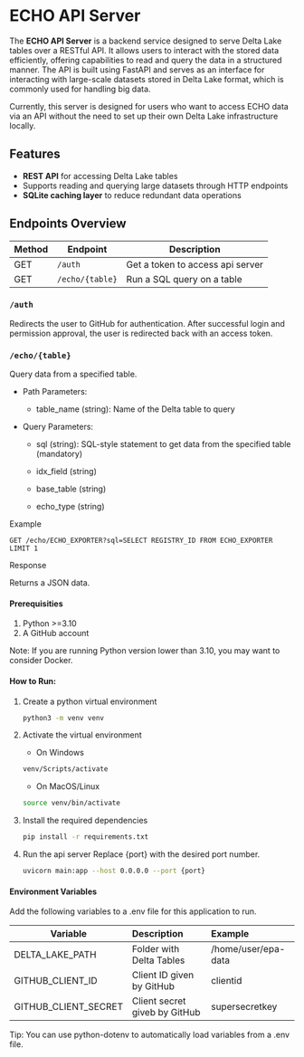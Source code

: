 # ECHO API Server

The **ECHO API Server** is a backend service designed to serve Delta Lake tables over a RESTful API. It allows users to interact with the stored data efficiently, offering capabilities to read and query the data in a structured manner. The API is built using FastAPI and serves as an interface for interacting with large-scale datasets stored in Delta Lake format, which is commonly used for handling big data.

Currently, this server is designed for users who want to access ECHO data via an API without the need to set up their own Delta Lake infrastructure locally.

## Features
- **REST API** for accessing Delta Lake tables
- Supports reading and querying large datasets through HTTP endpoints
- **SQLite caching layer** to reduce redundant data operations


## Endpoints Overview
| Method | Endpoint         | Description                     |
|--------|------------------|---------------------------------|
| GET | `/auth` | Get a token to access api server
| GET    | `/echo/{table}` | Run a SQL query on a table      |

### `/auth`
Redirects the user to GitHub for authentication. After successful login and permission approval, the user is redirected back with an access token.

### `/echo/{table}`
Query data from a specified table.

- Path Parameters:

    - table_name (string): Name of the Delta table to query

- Query Parameters:
    
    - sql (string): SQL-style statement to get data from the specified table (mandatory)

    - idx_field (string)

    - base_table (string)

    - echo_type (string)

Example
```
GET /echo/ECHO_EXPORTER?sql=SELECT REGISTRY_ID FROM ECHO_EXPORTER LIMIT 1
```

Response

Returns a JSON data.

#### Prerequisities
1. Python >=3.10
2. A GitHub account

Note: If you are running Python version lower than 3.10, you may want to consider Docker.

#### How to Run:

1. Create a python virtual environment
    ```bash
    python3 -m venv venv
    ```

2. Activate the virtual environment

    - On Windows
    ```bash
    venv/Scripts/activate
    ```
    - On MacOS/Linux
    ```bash
    source venv/bin/activate
    ```

3. Install the required dependencies
    ```bash
    pip install -r requirements.txt
    ```

4. Run the api server
    Replace {port} with the desired port number.

    ```bash
    uvicorn main:app --host 0.0.0.0 --port {port}
    ```

####  Environment Variables
Add the following variables to a .env file for this application to run.

Variable | Description | Example
-----|:--------------------------------|:---------
DELTA_LAKE_PATH | Folder with Delta Tables | /home/user/epa-data
GITHUB_CLIENT_ID | Client ID given by GitHub | clientid
GITHUB_CLIENT_SECRET | Client secret giveb by GitHub| supersecretkey


Tip: You can use python-dotenv to automatically load variables from a .env file.

####